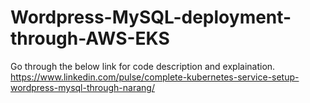 # Wordpress-MySQL-deployment-through-AWS-EKS
Go through the below link for code description and explaination.
https://www.linkedin.com/pulse/complete-kubernetes-service-setup-wordpress-mysql-through-narang/
